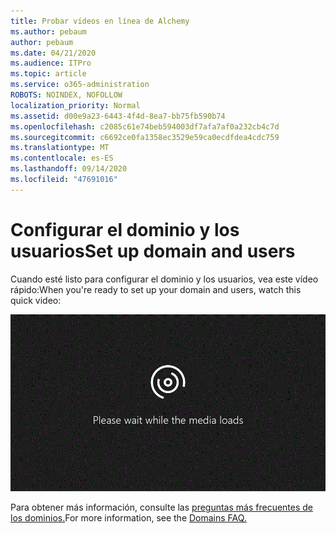 ```yaml
---
title: Probar vídeos en línea de Alchemy
ms.author: pebaum
author: pebaum
ms.date: 04/21/2020
ms.audience: ITPro
ms.topic: article
ms.service: o365-administration
ROBOTS: NOINDEX, NOFOLLOW
localization_priority: Normal
ms.assetid: d00e9a23-6443-4f4d-8ea7-bb75fb590b74
ms.openlocfilehash: c2085c61e74beb594003df7afa7af0a232cb4c7d
ms.sourcegitcommit: c6692ce0fa1358ec3529e59ca0ecdfdea4cdc759
ms.translationtype: MT
ms.contentlocale: es-ES
ms.lasthandoff: 09/14/2020
ms.locfileid: "47691016"
---
```

# <a name="set-up-domain-and-users"></a><span data-ttu-id="ba742-102">Configurar el dominio y los usuarios</span><span class="sxs-lookup"><span data-stu-id="ba742-102">Set up domain and users</span></span>

<span data-ttu-id="ba742-103">Cuando esté listo para configurar el dominio y los usuarios, vea este vídeo rápido:</span><span class="sxs-lookup"><span data-stu-id="ba742-103">When you're ready to set up your domain and users, watch this quick video:</span></span>
  
![Su explorador no admite vídeo.](media/MSN_Video_Widget.gif)
  
<span data-ttu-id="ba742-106">Para obtener más información, consulte las [preguntas más frecuentes de los dominios.](https://docs.microsoft.com/microsoft-365/admin/setup/domains-faq)</span><span class="sxs-lookup"><span data-stu-id="ba742-106">For more information, see the [Domains FAQ.](https://docs.microsoft.com/microsoft-365/admin/setup/domains-faq)</span></span>